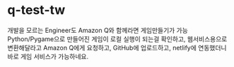 # q-test-tw

개발을 모르는 Engineer도 Amazon Q와 함께라면 게임만들기가 가능
Python/Pygame으로 만들어진 게임이 로컬 실행이 되는걸 확인하고, 
웹서비스용으로 변환해달라고 Amazon Q에게 요청하고, 
GitHub에 업로드하고, 
netlify에 연동했더니 바로 게임 서비스가 가능하네요.

